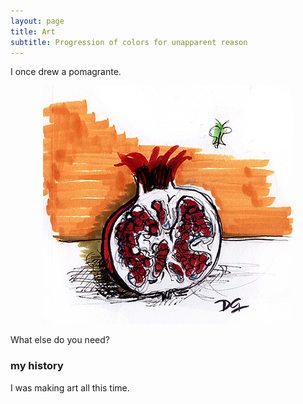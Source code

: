 ```yaml
---
layout: page
title: Art
subtitle: Progression of colors for unapparent reason
---
```


I once drew a pomagrante.

<div style="text-align:center"><img src ="/img/pomegranate.jpg" /></div>

What else do you need?

### my history
I was making art all this time.

